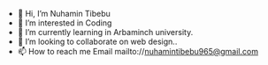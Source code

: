 - 👋 Hi, I’m Nuhamin Tibebu
- 👀 I’m interested in Coding
- 🌱 I’m currently learning in Arbaminch university.
- 💞️ I’m looking to collaborate on web design..
- 📫 How to reach me Email mailto://nuhamintibebu965@gmail.com

<!---
Nuhamintibebu965/Nuhamintibebu965 is a ✨ special ✨ repository because its `README.md` (this file) appears on your GitHub profile.
You can click the Preview link to take a look at your changes.
--->
